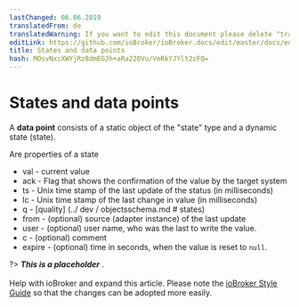 ```yaml
---
lastChanged: 06.06.2019
translatedFrom: de
translatedWarning: If you want to edit this document please delete "translatedFrom" field, elsewise this document will be translated automatically again
editLink: https://github.com/ioBroker/ioBroker.docs/edit/master/docs/en/basics/states.md
title: States and data points
hash: MOsvNxcXWYjRz8dmEGJh+aRa220Vu/VeRkYJYlt2zFQ=
---
```

# States and data points
A **data point** consists of a static object of the "state" type and a dynamic state (state).

Are properties of a state

 * val - current value
 * ack - Flag that shows the confirmation of the value by the target system
 * ts - Unix time stamp of the last update of the status (in milliseconds)
 * lc - Unix time stamp of the last change in value (in milliseconds)
 * q - [quality] (../ dev / objectsschema.md # states)
 * from - (optional) source (adapter instance) of the last update
 * user - (optional) user name, who was the last to write the value.
 * c - (optional) comment
 * expire - (optional) time in seconds, when the value is reset to `null`.

?> ***This is a placeholder*** .<br><br> Help with ioBroker and expand this article. Please note the [ioBroker Style Guide](https://www.iobroker.net/#de/documentation/community/styleguidedoc.md) so that the changes can be adopted more easily.